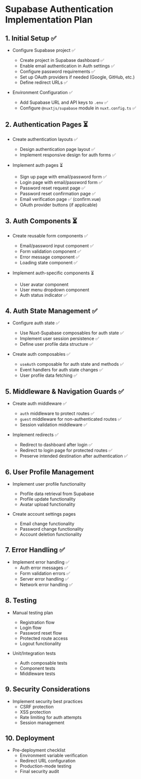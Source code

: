 # Supabase Authentication Implementation Plan

## 1. Initial Setup ✅

- Configure Supabase project ✅
  - Create project in Supabase dashboard ✅
  - Enable email authentication in Auth settings ✅
  - Configure password requirements ✅
  - Set up OAuth providers if needed (Google, GitHub, etc.)
  - Define redirect URLs ✅

- Environment Configuration ✅
  - Add Supabase URL and API keys to `.env` ✅
  - Configure `@nuxtjs/supabase` module in `nuxt.config.ts` ✅

## 2. Authentication Pages ⏳

- Create authentication layouts ✅
  - Design authentication page layout ✅
  - Implement responsive design for auth forms ✅

- Implement auth pages ⏳
  - Sign up page with email/password form ✅
  - Login page with email/password form ✅
  - Password reset request page ✅
  - Password reset confirmation page ✅
  - Email verification page ✅ (confirm.vue)
  - OAuth provider buttons (if applicable)

## 3. Auth Components ⏳

- Create reusable form components ✅
  - Email/password input component ✅
  - Form validation component ✅
  - Error message component ✅
  - Loading state component ✅

- Implement auth-specific components ⏳
  - User avatar component
  - User menu dropdown component
  - Auth status indicator ✅

## 4. Auth State Management ✅

- Configure auth state ✅
  - Use Nuxt-Supabase composables for auth state ✅
  - Implement user session persistence ✅
  - Define user profile data structure ✅

- Create auth composables ✅
  - `useAuth` composable for auth state and methods ✅
  - Event handlers for auth state changes ✅
  - User profile data fetching ✅

## 5. Middleware & Navigation Guards ✅

- Create auth middleware ✅
  - `auth` middleware to protect routes ✅
  - `guest` middleware for non-authenticated routes ✅
  - Session validation middleware ✅

- Implement redirects ✅
  - Redirect to dashboard after login ✅
  - Redirect to login page for protected routes ✅
  - Preserve intended destination after authentication ✅

## 6. User Profile Management

- Implement user profile functionality
  - Profile data retrieval from Supabase
  - Profile update functionality
  - Avatar upload functionality

- Create account settings pages
  - Email change functionality
  - Password change functionality
  - Account deletion functionality

## 7. Error Handling ✅

- Implement error handling ✅
  - Auth error messages ✅
  - Form validation errors ✅
  - Server error handling ✅
  - Network error handling ✅

## 8. Testing

- Manual testing plan
  - Registration flow
  - Login flow
  - Password reset flow
  - Protected route access
  - Logout functionality

- Unit/Integration tests
  - Auth composable tests
  - Component tests
  - Middleware tests

## 9. Security Considerations

- Implement security best practices
  - CSRF protection
  - XSS protection
  - Rate limiting for auth attempts
  - Session management

## 10. Deployment

- Pre-deployment checklist
  - Environment variable verification
  - Redirect URL configuration
  - Production-mode testing
  - Final security audit